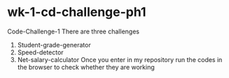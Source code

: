 # wk-1-cd-challenge-ph1
Code-Challenge-1
There are three challenges
1. Student-grade-generator
2. Speed-detector
3. Net-salary-calculator
Once you enter in my repository run the codes in the browser to check whether they are working